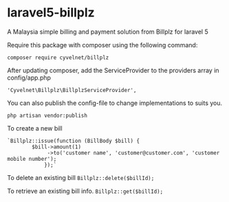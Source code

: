 # laravel5-billplz
A Malaysia simple billing and payment solution from Billplz for laravel 5


Require this package with composer using the following command:

    composer require cyvelnet/billplz

After updating composer, add the ServiceProvider to the providers array in config/app.php

    'Cyvelnet\Billplz\BillplzServiceProvider',

You can also publish the config-file to change implementations to suits you.
   
    php artisan vendor:publish
    

To create a new bill

    `Billplz::issue(function (BillBody $bill) {
            $bill->amount(1)
                 ->to('customer name', 'customer@customer.com', 'customer mobile number');
                });`
                
                


To delete an existing bill
    `Billplz::delete($billId);`
    



To retrieve an existing bill info.
    `Billplz::get($billId);`
